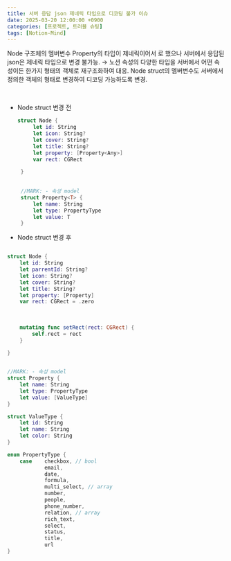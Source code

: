 ```yaml
---
title: 서버 응답 json 제네릭 타입으로 디코딩 불가 이슈
date: 2025-03-20 12:00:00 +0900
categories: [프로젝트, 트러블 슈팅]
tags: [Notion-Mind]
---
```


Node 구조체의 멤버변수 Property의 타입이 제네릭이어서 <Any>로 했으나 서버에서 응답된 json은 제네릭 타입으로 변경 불가능.
→ 노션 속성의 다양한 타입을 서버에서 어떤 속성이든 한가지 형태의 객체로 재구조화하여 대응.
Node struct의 멤버변수도 서버에서 정의한 객체의 형태로 변경하여 디코딩 가능하도록 변경.

<br>

- Node struct 변경 전
    
    ```swift
    struct Node {
         let id: String
         let icon: String?
         let cover: String?
         let title: String?
         let property: [Property<Any>]
         var rect: CGRect
    
     }
     
     
     //MARK: - 속성 model
     struct Property<T> {
         let name: String
         let type: PropertyType
         let value: T
     }
    ```
    

- Node struct 변경 후

```swift

struct Node {
    let id: String
    let parrentId: String?
    let icon: String?
    let cover: String?
    let title: String?
    let property: [Property]
    var rect: CGRect = .zero
    
    
    
    mutating func setRect(rect: CGRect) {
        self.rect = rect
    }
    
}


//MARK: - 속성 model
struct Property {
    let name: String
    let type: PropertyType
    let value: [ValueType]
}

struct ValueType {
    let id: String
    let name: String
    let color: String
}

enum PropertyType {
    case    checkbox, // bool
            email,
            date,
            formula,
            multi_select, // array
            number,
            people,
            phone_number,
            relation, // array
            rich_text,
            select,
            status,
            title,
            url
}


```
